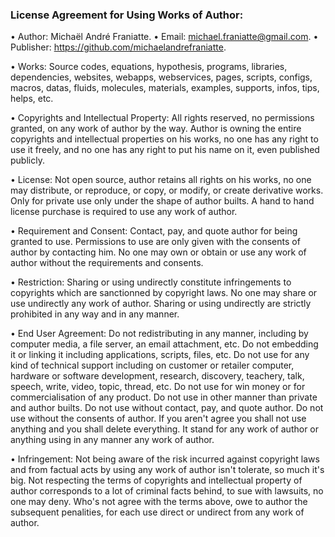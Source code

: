 ﻿  
### License Agreement for Using Works of Author:  
  
• Author: Michaël André Franiatte. • Email: michael.franiatte@gmail.com. • Publisher: https://github.com/michaelandrefraniatte.  
  
• Works: Source codes, equations, hypothesis, programs, libraries, dependencies, websites, webapps, webservices, pages, scripts, configs, macros, datas, fluids, molecules, materials, examples, supports, infos, tips, helps, etc.  
  
• Copyrights and Intellectual Property: All rights reserved, no permissions granted, on any work of author by the way. Author is owning the entire copyrights and intellectual properties on his works, no one has any right to use it freely, and no one has any right to put his name on it, even published publicly.  
  
• License: Not open source, author retains all rights on his works, no one may distribute, or reproduce, or copy, or modify, or create derivative works. Only for private use only under the shape of author builts. A hand to hand license purchase is required to use any work of author.  
  
• Requirement and Consent: Contact, pay, and quote author for being granted to use. Permissions to use are only given with the consents of author by contacting him. No one may own or obtain or use any work of author without the requirements and consents.  
  
• Restriction: Sharing or using undirectly constitute infringements to copyrights which are sanctionned by copyright laws. No one may share or use undirectly any work of author. Sharing or using undirectly are strictly prohibited in any way and in any manner.  
  
• End User Agreement: Do not redistributing in any manner, including by computer media, a file server, an email attachment, etc. Do not embedding it or linking it including applications, scripts, files, etc. Do not use for any kind of technical support including on customer or retailer computer, hardware or software development, research, discovery, teachery, talk, speech, write, video, topic, thread, etc. Do not use for win money or for commercialisation of any product. Do not use in other manner than private and author builts. Do not use without contact, pay, and quote author. Do not use without the consents of author. If you aren't agree you shall not use anything and you shall delete everything. It stand for any work of author or anything using in any manner any work of author.  
  
• Infringement: Not being aware of the risk incurred against copyright laws and from factual acts by using any work of author isn't tolerate, so much it's big. Not respecting the terms of copyrights and intellectual property of author corresponds to a lot of criminal facts behind, to sue with lawsuits, no one may deny. Who's not agree with the terms above, owe to author the subsequent penalities, for each use direct or undirect from any work of author.  
  